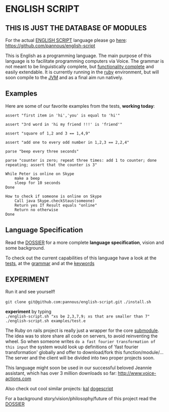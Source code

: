 # ENGLISH SCRIPT

THIS IS JUST THE DATABASE OF MODULES
------------------------------------
For the actual [ENGLISH SCRIPT](https://github.com/pannous/english-script) language please go [here](https://github.com/pannous/english-script): https://github.com/pannous/english-script

This is English as a programming language.
The main purpose of this language is to facilitate programming computers via Voice.
The grammar is not meant to be linguistically complete, but [functionality complete](https://en.wikipedia.org/wiki/Functional_completeness) and easily extendable. It is currently running in the [ruby](https://www.ruby-lang.org/en/) environment, but will soon compile to the [JVM](https://en.wikipedia.org/wiki/Java_Virtual_Machine) and as a final aim run natively.

Examples
--------
Here are some of our favorite examples from the tests, **working today**:                      

`assert "first item in 'hi','you' is equal to 'hi'"`

`assert "3rd word in 'hi my friend !!!' is 'friend'"`

`assert "square of 1,2 and 3 == 1,4,9"`

`assert "add one to every odd number in 1,2,3 == 2,2,4"`

`parse "beep every three seconds"`

`parse "counter is zero; repeat three times: add 1 to counter; done repeating; assert that the counter is 3"`


```
While Peter is online on Skype
	make a beep
	sleep for 10 seconds
Done
```

```
How to check if someone is online on Skype
	Call java Skype.checkStaus(someone)
	Return yes If Result equals "online"
	Return no otherwise
Done
```

Language Specification
----------------------
Read the [DOSSIER](https://github.com/pannous/natural-english-script/tree/master/DOSSIER.md) for a more complete **language specification**, vision and some background.

To check out the current capabilities of this language have a look at the [tests](https://github.com/pannous/natural-english-script/tree/master/test/unit), at the [grammar](https://github.com/pannous/natural-english-script/blob/master/lib/english-script/english-parser.rb) and at the
[keywords](https://github.com/pannous/natural-english-script/blob/master/lib/english-script/english-tokens.rb)

EXPERIMENT
----------
Run it and see yourself!

`git clone git@github.com:pannous/english-script.git`
`./install.sh`	
	
**experiment** by typing  
`./english-script.sh "xs be 2,3,7,9; xs that are smaller than 7"`  
`./english-script.sh examples/test.e`

The Ruby on rails project is really just a wrapper for the core [submodule](https://github.com/pannous/natural-english-script/tree/master/lib/english-script). The idea was to store share all code on servers, to avoid reinventing the wheel. So when someone writes `do a fast fourier transformation of this input` the system would look up definitions of 'fast fourier transformation' globally and offer to download/fork this function/module/... The server and the client will be divided into two proper projects soon.

This language might soon be used in our successful beloved Jeannie assistant, which has over 3 million downloads so far:
http://www.voice-actions.com

Also check out cool similar projects:
[kal](https://github.com/rzimmerman/kal)
[dogescript](https://github.com/remixz/dogescript)

For a background story/vision/philosophy/future of this project read the [DOSSIER](https://github.com/pannous/natural-english-script/tree/master/DOSSIER.md)

